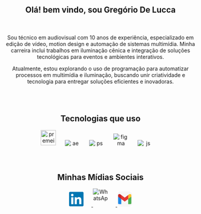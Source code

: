 <section align="center">
<h1>Olá! bem vindo, sou Gregório De Lucca</h1>
<br>
<br> Sou técnico em audiovisual com 10 anos de experiência, especializado em edição de vídeo, motion design e automação de sistemas multimídia. Minha carreira inclui trabalhos em iluminação cênica e integração de soluções tecnológicas para eventos e ambientes interativos.

Atualmente, estou explorando o uso de programação para automatizar processos em multimídia e iluminação, buscando unir criatividade e tecnologia para entregar soluções eficientes e inovadoras.


</p>
</section>
<br>
<br>

<section align="center">
  <h2>Tecnologias que uso</h2>
  <div align="center">
    <img src="https://cdn.jsdelivr.net/gh/devicons/devicon@latest/icons/premierepro/premierepro-original.svg" title="premeire"  style="width: 40px; height: 40px; margin-right: 20px; display: inline-block;">
    <img src="https://cdn.jsdelivr.net/gh/devicons/devicon@latest/icons/aftereffects/aftereffects-original.svg" alt="ae" title="after effects" style="width: 40px; height: 40px; margin-right: 20px; display: inline-block;">
    <img   src="https://cdn.jsdelivr.net/gh/devicons/devicon@latest/icons/photoshop/photoshop-original.svg"alt="ps" title="photoshop" style="width: 40px; height: 40px; margin-right: 20px; display: inline-block;">
    <img  src="https://cdn.jsdelivr.net/gh/devicons/devicon@latest/icons/figma/figma-original.svg" alt="figma" title="figma" style="width: 40px; height: 40px; margin-right: 20px; display: inline-block;">
    <img   src="https://cdn.jsdelivr.net/gh/devicons/devicon@latest/icons/javascript/javascript-original.svg" alt="js" title="javascript" style="width: 40px; height: 40px; margin-right: 20px; display: inline-block;">

</section>
<br>
<section align="center">
  <h2>Minhas Mídias Sociais</h2>
  <div align="cener">
    <a href="https://www.linkedin.com/in/gregoriodelucca" target="_blank">
      <img src="https://raw.githubusercontent.com/devicons/devicon/master/icons/linkedin/linkedin-original.svg" alt="LinkedIn" title="LinkedIn" style="width: 40px; height: 40px; margin-right: 20px; display: inline-block;">
    </a>
    <a href="https://wa.me/11971108462" target="_blank">
      <img src="https://www.designi.com.br/images/preview/10000403.jpg" alt="WhatsApp" title="WhatsApp" style="width: 40px; height: 40px; margin-right: 20px; display: inline-block;">
    </a>
    <a href="mailto:gregoriodelucca@gmail.com" target="_blank">
      <img src="https://raw.githubusercontent.com/tandpfun/skill-icons/65dea6c4eaca7da319e552c09f4cf5a9a8dab2c8/icons/Gmail-Light.svg" alt="Gmail" title="Gmail" style="width: 40px; height: 40px; display: inline-block;">
    </a>
  </div>
</section>









